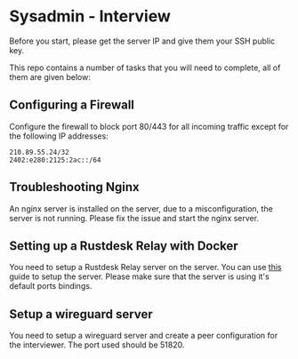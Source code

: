 # Sysadmin - Interview

Before you start, please get the server IP and give them your SSH public key.

This repo contains a number of tasks that you will need to complete, all of them are given below:

## Configuring a Firewall

Configure the firewall to block port 80/443 for all incoming traffic except for the following IP addresses:

```
210.89.55.24/32
2402:e280:2125:2ac::/64
```

## Troubleshooting Nginx

An nginx server is installed on the server, due to a misconfiguration, the server is not running. Please fix the issue and start the nginx server.


## Setting up a Rustdesk Relay with Docker

You need to setup a Rustdesk Relay server on the server. You can use [this](https://rustdesk.com/docs/en/self-host/rustdesk-server-oss/docker/) guide to setup the server. Please make sure that the server is using it's default ports bindings.

## Setup a wireguard server

You need to setup a wireguard server and create a peer configuration for the interviewer. The port used should be 51820.